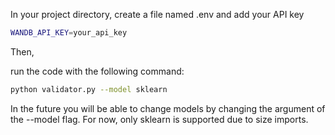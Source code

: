In your project directory, create a file named .env and add your API key

```bash
WANDB_API_KEY=your_api_key
```

Then,


run the code with the following command:
```bash
python validator.py --model sklearn
```

In the future you will be able to change models by changing the argument of the --model flag. For now, only sklearn is supported due to size imports.